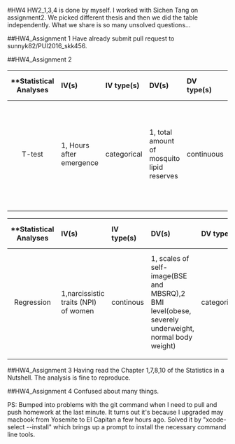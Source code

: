 #HW4
HW2_1,3,4 is done by myself. I worked with Sichen Tang on assignment2. We picked different thesis and then we did the table independently. What we share is so many unsolved questions...

##HW4_Assignment 1
Have already submit pull request to sunnyk82/PUI2016_skk456. 

##HW4_Assignment 2

| **Statistical Analyses	|  IV(s)  |  IV type(s) |  DV(s)  |  DV type(s)  |  Control Var | Control Var type  | Question to be answered | _H0_ | alpha | link to paper **| 
|:----------:|:----------|:------------|:-------------|:-------------|:------------|:------------- |:------------------|:----:|:-------:|:-------|
T-test	| 1, Hours after emergence | categorical | 1, total amount of mosquito lipid reserves| continuous | 1, fed to mosquito | ratio  | 	Does Starvation decreases mosquito lipid reserves | Test groups >=  Control group | 0.05 | [Correction: Starvation Increases Insulin Sensitivity and Reduces Juvenile Hormone Synthesis in Mosquitoes](http://journals.plos.org/plosone/article?id=10.1371/journal.pone.0097054) |
  |||||||||
  

| **Statistical Analyses	|  IV(s)  |  IV type(s) |  DV(s)  |  DV type(s)  |  Control Var | Control Var type  | Question to be answered | _H0_ | alpha | link to paper **| 
|:----------:|:----------|:------------|:-------------|:-------------|:------------|:------------- |:------------------|:----:|:-------:|:-------|
Regression	| 1,narcissistic traits (NPI) of women | continous | 1, scales of self-image(BSE and MBSRQ),2 BMI level(obese, severely underweight, normal body weight)| categorical | none | nan  | 	Does narcissism has significant impact on the body image of women who are extremely underweight or obese| significance value > alpha | 0.05 | [Narcissism as a Moderator of Satisfaction with Body Image in Young Women with Extreme Underweight and Obesity](http://journals.plos.org/plosone/article?id=10.1371/journal.pone.0126724) |
  |||||||||
  
##HW4_Assignment 3
Having read the Chapter 1,7,8,10 of the Statistics in a Nutshell. The analysis is fine to reproduce.

##HW4_Assignment 4
Confused about many things. 

PS: Bumped into problems with the git command when I need to pull and push homework at the last minute. It turns out it's because I upgraded may macbook from Yosemite to EI Capitan a few hours ago. Solved it by "xcode-select --install" which brings up a prompt to install the necessary command line tools. 
